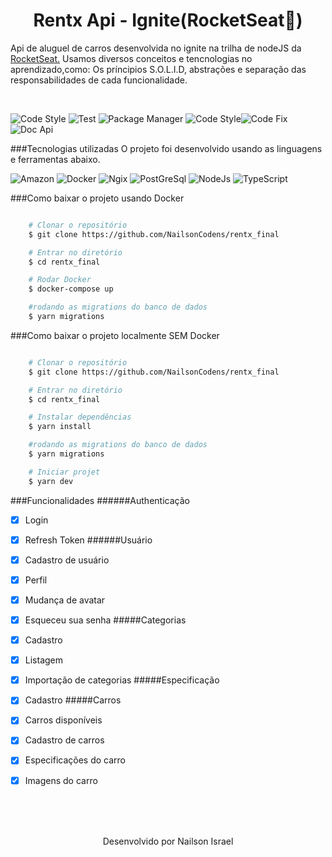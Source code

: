 

<h1 align="center">
   Rentx Api - Ignite(RocketSeat🚀)
</h1>

Api de aluguel de carros desenvolvida no ignite na trilha de nodeJS da <a target="_blank" href="https://www.rocketseat.com.br/">RocketSeat.</a>
Usamos diversos conceitos e tencnologias no aprendizado,como: Os príncipios S.O.L.I.D, abstrações e separação das responsabilidades de cada funcionalidade.

<br/>

![Code Style](https://img.shields.io/static/v1?style=flat-square&logo=codecov&logoColor=&label=Codecov&message=75%&color=b3cc28) ![Test](https://img.shields.io/static/v1?style=flat-square&logo=jest&logoColor=white&label=Tested%20Jest&message=29.4.1&color=913F56) ![Package Manager](https://img.shields.io/static/v1?style=flat-square&logo=yarn&logoColor=white&label=Yarn&message=1.22.19&color=2A87B1) ![Code Style](https://img.shields.io/static/v1?style=flat-square&logo=prettier&logoColor=white&label=Code%20Style%20Prettier&message=2.7.1&color=EAB13B)![Code Fix](https://img.shields.io/static/v1?style=flat-square&logo=eslint&logoColor=white&label=Code%20Style%20Prettier&message=8.0.1&color=472FB9) ![Doc Api](https://img.shields.io/static/v1?style=flat-square&logo=swagger&logoColor=white&label=Documentaçao%20Api&message=Swagger&color=85EA2D)

###Tecnologias utilizadas
O projeto foi desenvolvido usando as linguagens e ferramentas abaixo.

![Amazon](https://img.shields.io/badge/Amazon_AWS-232F3E?style=for-the-badge&logo=amazon-aws&logoColor=white) ![Docker](https://img.shields.io/badge/Docker-2496ED?style=for-the-badge&logo=docker&logoColor=white) ![Ngix](https://img.shields.io/badge/Nginx-009639?style=for-the-badge&logo=nginx&logoColor=white) ![PostGreSql](https://img.shields.io/badge/PostgreSQL-316192?style=for-the-badge&logo=postgresql&logoColor=white) ![NodeJs](https://img.shields.io/badge/Node.js-43853D?style=for-the-badge&logo=node.js&logoColor=white) ![TypeScript](https://img.shields.io/badge/TypeScript-007ACC?style=for-the-badge&logo=typescript&logoColor=white)

###Como baixar o projeto usando Docker

```bash

    # Clonar o repositório
    $ git clone https://github.com/NailsonCodens/rentx_final

    # Entrar no diretório
    $ cd rentx_final

    # Rodar Docker
    $ docker-compose up 

    #rodando as migrations do banco de dados
    $ yarn migrations
```

###Como baixar o projeto localmente SEM Docker

```bash

    # Clonar o repositório
    $ git clone https://github.com/NailsonCodens/rentx_final

    # Entrar no diretório
    $ cd rentx_final

    # Instalar dependências
    $ yarn install

    #rodando as migrations do banco de dados
    $ yarn migrations

    # Iniciar projet
    $ yarn dev
```

###Funcionalidades
######Authenticação
- [x] Login
- [x] Refresh Token
######Usuário
- [x] Cadastro de usuário
- [x] Perfil
- [x] Mudança de avatar
- [x] Esqueceu sua senha
#####Categorias
- [x] Cadastro
- [x] Listagem
- [x] Importação de categorias
#####Especificação
- [x] Cadastro
#####Carros
- [x] Carros disponíveis
- [x] Cadastro de carros
- [x] Especificações do carro
- [x] Imagens do carro  



</br></br></br>
<p align="center">
  Desenvolvido por Nailson Israel
</p>
